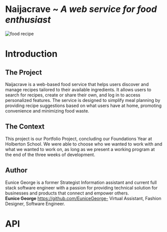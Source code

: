 # Naijacrave ~ *A web service for food enthusiast*

![food recipe](https://github.com/user-attachments/assets/f19d709b-8f94-4851-959e-3e0807162ef7)

# Introduction

## The Project
Naijacrave is a web-based food service that helps users discover and manage recipes tailored to their available ingredients. It allows users to search for recipes, create or share their own, and log in to access personalized features.
The service is designed to simplify meal planning by providing recipe suggestions based on what users have at home, promoting convenience and minimizing food waste.

## The Context
This project is our Portfolio Project, concluding our Foundations Year at Holberton School.
We were able to choose who we wanted to work with and what we wanted to work on, as long as we present a working program at the end of the three weeks of development.

## Author
Eunice George is a former Strategist Information assistant and current full stack software engineer with a passion for providing technical solution for businesses and products that connect and empower others. 
<br> **Eunice George** https://github.com/EuniceGeorge- Virtual Assistant, Fashion Designer, Software Engineer.<br>

# API



